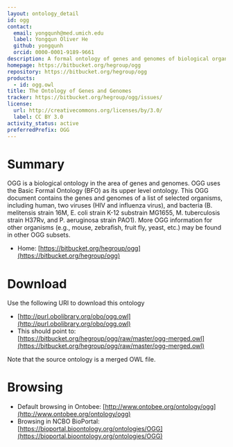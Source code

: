 ```yaml
---
layout: ontology_detail
id: ogg
contact:
  email: yongqunh@med.umich.edu
  label: Yongqun Oliver He
  github: yongqunh
  orcid: 0000-0001-9189-9661
description: A formal ontology of genes and genomes of biological organisms.
homepage: https://bitbucket.org/hegroup/ogg
repository: https://bitbucket.org/hegroup/ogg
products:
  - id: ogg.owl
title: The Ontology of Genes and Genomes
tracker: https://bitbucket.org/hegroup/ogg/issues/
license:
  url: http://creativecommons.org/licenses/by/3.0/
  label: CC BY 3.0
activity_status: active
preferredPrefix: OGG
---
```


# Summary

OGG is a biological ontology in the area of genes and genomes. OGG uses the Basic Formal Ontology (BFO) as its upper level ontology. This OGG document contains the genes and genomes of a list of selected organisms, including human, two viruses (HIV and influenza virus), and bacteria (B. melitensis strain 16M, E. coli strain K-12 substrain MG1655, M. tuberculosis strain H37Rv, and P. aeruginosa strain PAO1). More OGG information for other organisms (e.g., mouse, zebrafish, fruit fly, yeast, etc.) may be found in other OGG subsets.

* Home: [https://bitbucket.org/hegroup/ogg](https://bitbucket.org/hegroup/ogg) 

# Download

Use the following URI to download this ontology

* [http://purl.obolibrary.org/obo/ogg.owl](http://purl.obolibrary.org/obo/ogg.owl)
* This should point to: [https://bitbucket.org/hegroup/ogg/raw/master/ogg-merged.owl](https://bitbucket.org/hegroup/ogg/raw/master/ogg-merged.owl) 

Note that the source ontology is a merged OWL file.  

# Browsing

* Default browsing in Ontobee: [http://www.ontobee.org/ontology/ogg](http://www.ontobee.org/ontology/ogg)
* Browsing in NCBO BioPortal: [https://bioportal.bioontology.org/ontologies/OGG](https://bioportal.bioontology.org/ontologies/OGG)
